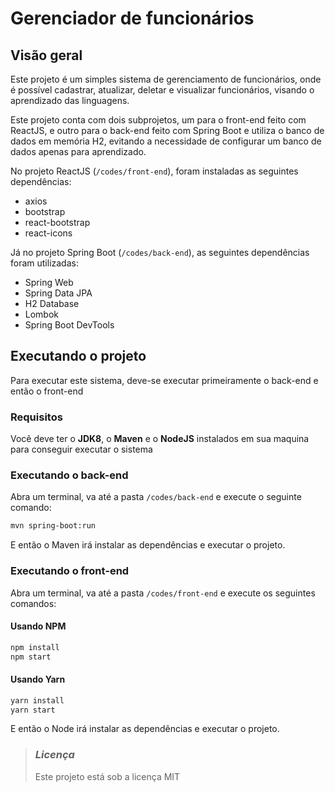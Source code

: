 # Gerenciador de funcionários

## Visão geral

Este projeto é um simples sistema de gerenciamento de funcionários, onde é possível cadastrar, atualizar, deletar e visualizar funcionários, visando o aprendizado das linguagens.

Este projeto conta com dois subprojetos, um para o front-end feito com ReactJS, e outro para o back-end feito com Spring Boot e utiliza o banco de dados em memória H2, evitando a necessidade de configurar um banco de dados apenas para aprendizado.

No projeto ReactJS (```/codes/front-end```), foram instaladas as seguintes dependências:

* axios
* bootstrap
* react-bootstrap
* react-icons

Já no projeto Spring Boot (```/codes/back-end```), as seguintes dependências foram utilizadas:

* Spring Web
* Spring Data JPA
* H2 Database
* Lombok
* Spring Boot DevTools

## Executando o projeto

Para executar este sistema, deve-se executar primeiramente o back-end e então o front-end

### Requisitos

Você deve ter o **JDK8**, o **Maven** e o **NodeJS** instalados em sua maquina para conseguir executar o sistema

### Executando o back-end

Abra um terminal, va até a pasta ```/codes/back-end``` e execute o seguinte comando:

``` bash
mvn spring-boot:run
```

E então o Maven irá instalar as dependências e executar o projeto.

### Executando o front-end

Abra um terminal, va até a pasta ```/codes/front-end``` e execute os seguintes comandos:

#### Usando NPM

``` bash
npm install
npm start
```

#### Usando Yarn

``` bash
yarn install
yarn start
```

E então o Node irá instalar as dependências e executar o projeto.

> ### ***Licença***
>Este projeto está sob a licença MIT
